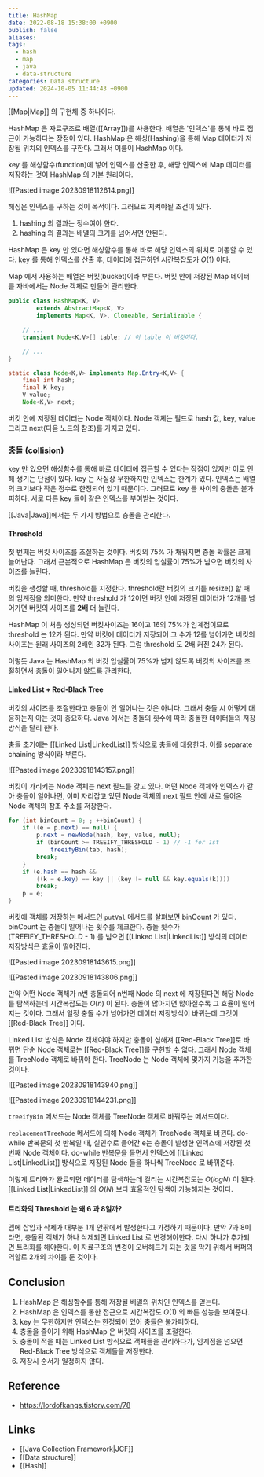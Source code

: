 ```yaml
---
title: HashMap
date: 2022-08-18 15:38:00 +0900
publish: false
aliases: 
tags:
  - hash
  - map
  - java
  - data-structure
categories: Data structure
updated: 2024-10-05 11:44:43 +0900
---
```


[[Map|Map]] 의 구현체 중 하나이다.

HashMap 은 자료구조로 배열([[Array]])를 사용한다. 배열은 '인덱스'를 통해 바로 접근이 가능하다는 장점이 있다. HashMap 은 해싱(Hashing)을 통해 Map 데이터가 저장될 위치의 인덱스를 구한다. 그래서 이름이 HashMap 이다.

key 를 해싱함수(function)에 넣어 인덱스를 산출한 후, 해당 인덱스에 Map 데이터를 저장하는 것이 HashMap 의 기본 원리이다.

![[Pasted image 20230918112614.png]]

해싱은 인덱스를 구하는 것이 목적이다. 그러므로 지켜야될 조건이 있다.

1. hashing 의 결과는 정수여야 한다.
2. hashing 의 결과는 배열의 크기를 넘어서면 안된다.

HashMap 은 key 만 있다면 해싱함수를 통해 바로 해당 인덱스의 위치로 이동할 수 있다. key 를 통해 인덱스를 산출 후, 데이터에 접근하면 시간복잡도가 $O(1)$ 이다.

Map 에서 사용하는 배열은 버킷(bucket)이라 부른다. 버킷 안에 저장된 Map 데이터를 자바에서는 Node 객체로 만들어 관리한다.

```java
public class HashMap<K, V>
        extends AbstractMap<K, V>
        implements Map<K, V>, Cloneable, Serializable {

    // ...
    transient Node<K,V>[] table; // 이 table 이 버킷이다.

    // ...
}
```

```java
static class Node<K,V> implements Map.Entry<K,V> {
    final int hash;
    final K key;
    V value;
    Node<K,V> next;
```

버킷 안에 저장된 데이터는 Node 객체이다. Node 객체는 필드로 hash 값, key, value 그리고 next(다음 노드의 참조)를 가지고 있다.

### 충돌 (collision)

key 만 있으면 해싱함수를 통해 바로 데이터에 접근할 수 있다는 장점이 있지만 이로 인해 생기는 단점이 있다. key 는 사실상 무한하지만 인덱스는 한계가 있다. 인덱스는 배열의 크기보다 작은 정수로 한정되어 있기 때문이다. 그러므로 key 들 사이의 충돌은 불가피하다. 서로 다른 key 들이 같은 인덱스를 부여받는 것이다.

[[Java|Java]]에서는 두 가지 방법으로 충돌을 관리한다.

#### Threshold

첫 번째는 버킷 사이즈를 조절하는 것이다. 버킷의 75% 가 채워지면 충돌 확률은 크게 늘어난다. 그래서 근본적으로 HashMap 은 버킷의 입실률이 75%가 넘으면 버킷의 사이즈를 늘린다.

버킷을 생성할 때, threshold를 지정한다. threshold란 버킷의 크기를 resize() 할 때의 임계점을 의미한다. 만약 threshold 가 12이면 버킷 안에 저장된 데이터가 12개를 넘어가면 버킷의 사이즈를 **2배** 더 늘린다.

HashMap 이 처음 생성되면 버킷사이즈는 16이고 16의 75%가 임계점이므로 threshold 는 12가 된다. 만약 버킷에 데이터가 저장되어 그 수가 12를 넘어가면 버킷의 사이즈는 원래 사이즈의 2배인 32가 된다. 그럼 threshold 도 2배 커진 24가 된다.

이렇듯 Java 는 HashMap 의 버킷 입실률이 75%가 넘지 않도록 버킷의 사이즈를 조절하면서 충돌이 일어나지 않도록 관리한다.

#### Linked List + Red-Black Tree

버킷의 사이즈를 조절한다고 충돌이 안 일어나는 것은 아니다. 그래서 충돌 시 어떻게 대응하는지 아는 것이 중요하다. Java 에서는 충돌의 횟수에 따라 충돌한 데이터들의 저장방식을 달리 한다.

충돌 초기에는 [[Linked List|LinkedList]] 방식으로 충돌에 대응한다. 이를 separate chaining 방식이라 부른다.

![[Pasted image 20230918143157.png]]

버킷이 가리키는 Node 객체는 next 필드를 갖고 있다. 어떤 Node 객체와 인덱스가 같아 충돌이 일어나면, 이미 자리잡고 있던 Node 객체의 next 필드 안에 새로 들어온 Node 객체의 참조 주소를 저장한다.

```java
for (int binCount = 0; ; ++binCount) {
    if ((e = p.next) == null) {
        p.next = newNode(hash, key, value, null);
        if (binCount >= TREEIFY_THRESHOLD - 1) // -1 for 1st
            treeifyBin(tab, hash);
        break;
    }
    if (e.hash == hash &&
        ((k = e.key) == key || (key != null && key.equals(k))))
        break;
    p = e;
}
```

버킷에 객체를 저장하는 메서드인 `putVal` 메서드를 살펴보면 binCount 가 있다. binCount 는 충돌이 일어나는 횟수를 체크한다. 충돌 횟수가 (TREEIFY_THRESHOLD - 1) 를 넘으면 [[Linked List|LinkedList]] 방식의 데이터 저장방식은 효율이 떨어진다.

![[Pasted image 20230918143615.png]]

![[Pasted image 20230918143806.png]]

만약 어떤 Node 객체가 n번 충돌되어 n번째 Node 의 next 에 저장된다면 해당 Node 를 탐색하는데 시간복잡도는 $O(n)$ 이 된다. 충돌이 많아지면 많아질수록 그 효율이 떨어지는 것이다. 그래서 일정 충돌 수가 넘어가면 데이터 저장방식이 바뀌는데 그것이 [[Red-Black Tree]] 이다.

Linked List 방식은 Node 객체여야 하지만 충돌이 심해져 [[Red-Black Tree]]로 바뀌면 단순 Node 객체로는 [[Red-Black Tree]]를 구현할 수 없다. 그래서 Node 객체를 TreeNode 객체로 바꿔야 한다. TreeNode 는 Node 객체에 몇가지 기능을 추가한 것이다.

![[Pasted image 20230918143940.png]]

![[Pasted image 20230918144231.png]]

`treeifyBin` 메서드는 Node 객체를 TreeNode 객체로 바꿔주는 메서드이다.

`replacementTreeNode` 메서드에 의해 Node 객체가 TreeNode 객체로 바뀐다. do-while 반복문의 첫 반복일 때, 실인수로 들어간 e는 충돌이 발생한 인덱스에 저장된 첫번째 Node 객체이다. do-while 반복문을 돌면서 인덱스에 [[Linked List|LinkedList]] 방식으로 저장된 Node 들을 하나씩 TreeNode 로 바꿔준다.

이렇게 트리화가 완료되면 데이터를 탐색하는데 걸리는 시간복잡도는 $O(logN)$ 이 된다. [[Linked List|LinkedList]] 의 $O(N)$ 보다 효율적인 탐색이 가능해지는 것이다.

#### 트리화의 Threshold 는 왜 6 과 8일까?

맵에 삽입과 삭제가 대부분 1개 안팎에서 발생한다고 가정하기 때문이다. 만약 7과 8이라면, 충돌된 객체가 하나 삭제되면 Linked List 로 변경해야한다. 다시 하나가 추가되면 트리화를 해야한다. 이 자료구조의 변경이 오버헤드가 되는 것을 막기 위해서 버퍼의 역할로 2개의 차이를 둔 것이다.

## Conclusion

1. HashMap 은 해싱함수를 통해 저장될 배열의 위치인 인덱스를 얻는다.
2. HashMap 은 인덱스를 통한 접근으로 시간복잡도 $O(1)$ 의 빠른 성능을 보여준다.
3. key 는 무한하지만 인덱스는 한정되어 있어 충돌은 불가피하다.
4. 충돌을 줄이기 위해 HashMap 은 버킷의 사이즈를 조절한다.
5. 충돌이 적을 때는 Linked List 방식으로 객체들을 관리하다가, 임계점을 넘으면 Red-Black Tree 방식으로 객체들을 저장한다.
6. 저장시 순서가 일정하지 않다.

## Reference

 - https://lordofkangs.tistory.com/78

## Links

- [[Java Collection Framework|JCF]]
- [[Data structure]]
- [[Hash]]